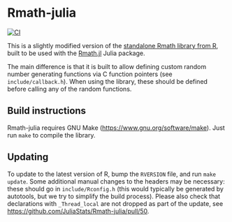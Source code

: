 Rmath-julia
===========

[![CI](https://github.com/JuliaStats/Rmath-julia/actions/workflows/CI.yml/badge.svg)](https://github.com/JuliaStats/Rmath-julia/actions/workflows/CI.yml)

This is a slightly modified version of the [standalone Rmath library from R](https://cran.r-project.org/doc/manuals/r-release/R-admin.html#The-standalone-Rmath-library), built to be
used with the [Rmath.jl](https://github.com/JuliaStats/Rmath.jl) Julia package.

The main difference is that it is built to allow defining custom random number generating
functions via C function pointers (see `include/callback.h`). When using the library,
these should be defined before calling any of the random functions.

Build instructions
------------------

Rmath-julia requires GNU Make (https://www.gnu.org/software/make). Just run
`make` to compile the library.

Updating
--------

To update to the latest version of R, bump the `RVERSION` file, and run `make
update`. Some additional manual changes to the headers may be necessary: these should go
in `include/Rconfig.h` (this would typically be generated by autotools, but we try to
simplify the build process). Please also check that declarations with `_Thread_local` are not dropped as part of the update, see https://github.com/JuliaStats/Rmath-julia/pull/50.
